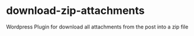 download-zip-attachments
========================

Wordpress Plugin for download all attachments from the post into a zip file